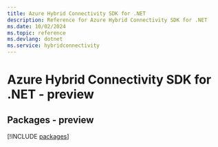 ```yaml
---
title: Azure Hybrid Connectivity SDK for .NET
description: Reference for Azure Hybrid Connectivity SDK for .NET
ms.date: 10/02/2024
ms.topic: reference
ms.devlang: dotnet
ms.service: hybridconnectivity
---
```

# Azure Hybrid Connectivity SDK for .NET - preview
## Packages - preview
[!INCLUDE [packages](hybrid-connectivity-index.md)]